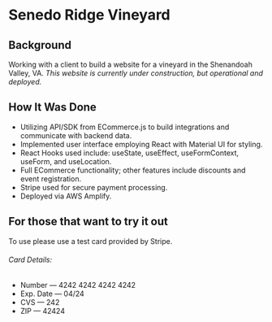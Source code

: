 # Senedo Ridge Vineyard
## Background

Working with a client to build a website for a vineyard in the Shenandoah Valley, VA. *This website is currently under construction, but operational and deployed.*
## How It Was Done

* Utilizing API/SDK from ECommerce.js to build integrations and communicate with backend data. 
* Implemented user interface employing React with Material UI for styling. 
* React Hooks used include: useState, useEffect, useFormContext, useForm, and useLocation.
* Full ECommerce functionality; other features include discounts and event registration.
* Stripe used for secure payment processing.
* Deployed via AWS Amplify.

## For those that want to try it out
To use please use a test card provided by Stripe.

###### Card Details:
* Number — 4242 4242 4242 4242
* Exp. Date — 04/24
* CVS — 242
* ZIP — 42424
